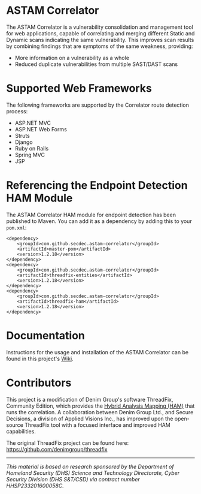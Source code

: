 # ASTAM Correlator

The ASTAM Correlator is a vulnerability consolidation and management tool for web applications, capable of correlating
and merging different Static and Dynamic scans indicating the same vulnerability. This improves
scan results by combining findings that are symptoms of the same weakness, providing:

- More information on a vulnerability as a whole
- Reduced duplicate vulnerabilities from multiple SAST/DAST scans


# Supported Web Frameworks
The following frameworks are supported by the Correlator route detection process:

- ASP.NET MVC
- ASP.NET Web Forms
- Struts
- Django
- Ruby on Rails
- Spring MVC
- JSP

# Referencing the Endpoint Detection HAM Module
The ASTAM Correlator HAM module for endpoint detection has been published to Maven. You can add it as a dependency by adding this to your `pom.xml`:

    <dependency>
        <groupId>com.github.secdec.astam-correlator</groupId>
        <artifactId>master-pom</artifactId>
        <version>1.2.18</version>
    </dependency>
    <dependency>
        <groupId>com.github.secdec.astam-correlator</groupId>
        <artifactId>threadfix-entities</artifactId>
        <version>1.2.18</version>
    </dependency>
    <dependency>
        <groupId>com.github.secdec.astam-correlator</groupId>
        <artifactId>threadfix-ham</artifactId>
        <version>1.2.18</version>
    </dependency>

# Documentation

Instructions for the usage and installation of the ASTAM Correlator can be found in this project's [Wiki](https://github.com/secdec/astam-correlator/wiki).

# Contributors

This project is a modification of Denim Group's software ThreadFix, Community Edition, which provides the [Hybrid Analysis Mapping (HAM)](https://github.com/denimgroup/threadfix/wiki/HAM-Merging-Process-Explained) that runs the correlation. A collaboration between Denim Group Ltd., and Secure
Decisions, a division of Applied Visions Inc., has improved upon the open-source ThreadFix tool
with a focused interface and improved HAM capabilities.

The original ThreadFix project can be found here: https://github.com/denimgroup/threadfix

-----

_*This material is based on research sponsored by the Department of Homeland
Security (DHS) Science and Technology Directorate, Cyber Security Division
(DHS S&T/CSD) via contract number HHSP233201600058C.*_
